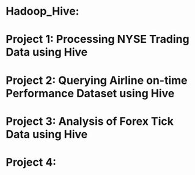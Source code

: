 # Hadoop_Hive:
# Project 1: Processing NYSE Trading Data using Hive 
# Project 2: Querying Airline on-time Performance Dataset using Hive 
# Project 3: Analysis of Forex Tick Data using Hive 
# Project 4: 
